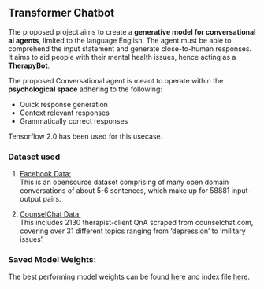 ## Transformer Chatbot

The proposed project aims to create a **generative model for conversational ai agents**, limited to the language English. The agent must be able to comprehend the input statement and generate close-to-human responses.<br />
It aims to aid people with their mental health issues, hence acting as a **TherapyBot**.

The proposed Conversational agent is meant to operate within the **psychological space** adhering to the following: 
 - Quick response generation
 - Context relevant responses
 - Grammatically correct responses
 
 Tensorflow 2.0 has been used for this usecase.
 
 ### Dataset used
  1. [Facebook Data:](https://drive.google.com/file/d/1HoQCutYAlxqcaQg2WRhuhwy3JoKTJE77/view?usp=sharing)<br />
     This is an opensource dataset comprising of many open domain conversations of about 5-6 sentences, which make up for 58881 input-output pairs.

  2. [CounselChat Data:](https://drive.google.com/file/d/16SkmBtX_ikILD2fyh2k1k1VN8GQgsPjH/view?usp=sharing)<br />
     This includes 2130 therapist-client QnA scraped from counselchat.com, covering over 31 different topics ranging from ‘depression’ to ‘military issues’.
     
### Saved Model Weights:
The best performing model weights can be found [here](https://drive.google.com/file/d/1nTk24QbrpknghAIOhSq3cLacOGpnRsok/view?usp=sharing) and index file [here](https://drive.google.com/file/d/1Yg5R_KaXr4pknYHS_ILC3wTk_eopTpZA/view?usp=sharing).

